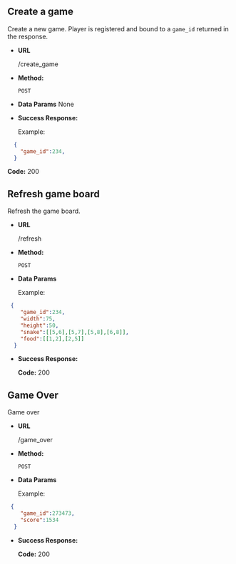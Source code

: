 **Create a game**
----
  Create a new game. Player is registered and bound to a `game_id` returned in the response.

* **URL**

  /create_game

* **Method:**
  
  `POST`
  
* **Data Params**
    None

* **Success Response:**

  Example:
```json
  {
    "game_id":234,
  }
```
  **Code:** 200

**Refresh game board**
----
  Refresh the game board.

* **URL**

  /refresh

* **Method:**
  
  `POST`
  
* **Data Params**

  Example:
```json
 {
    "game_id":234,
    "width":75,
    "height":50,
    "snake":[[5,6],[5,7],[5,8],[6,8]],
    "food":[[1,2],[2,5]]
  }
```

* **Success Response:**

  **Code:** 200

**Game Over**
----
  Game over

* **URL**

  /game_over

* **Method:**
  
  `POST`
  
* **Data Params**

  Example:
```json
 {
    "game_id":273473,
    "score":1534
  }
```

* **Success Response:**

  **Code:** 200
